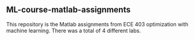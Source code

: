 ## ML-course-matlab-assignments
This repository is the Matlab assignments from ECE 403 optimization with machine learning. There was a total of 4 different labs.  
